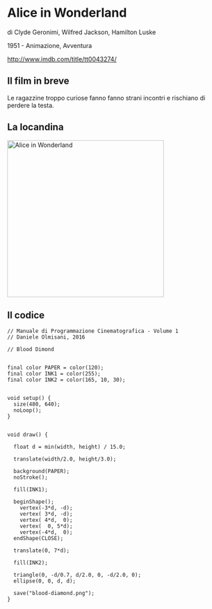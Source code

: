 # Alice in Wonderland

di Clyde Geronimi, Wilfred Jackson, Hamilton Luske

1951 - Animazione, Avventura

http://www.imdb.com/title/tt0043274/

## Il film in breve
Le ragazzine troppo curiose fanno fanno strani incontri e rischiano di perdere la testa.

## La locandina
<img src="alice-in-wonderland.png"  width="360px" title="Alice in Wonderland">


## Il codice
```processing
// Manuale di Programmazione Cinematografica - Volume 1
// Daniele Olmisani, 2016

// Blood Dimond


final color PAPER = color(120);
final color INK1 = color(255);
final color INK2 = color(165, 10, 30);


void setup() {
  size(480, 640);
  noLoop();
}


void draw() {
  
  float d = min(width, height) / 15.0;
  
  translate(width/2.0, height/3.0);
  
  background(PAPER);
  noStroke();
  
  fill(INK1);

  beginShape();
    vertex(-3*d, -d);
    vertex( 3*d, -d);
    vertex( 4*d,  0);
    vertex(  0, 5*d);
    vertex(-4*d,  0);
  endShape(CLOSE);
  
  translate(0, 7*d);
  
  fill(INK2);
  
  triangle(0, -d/0.7, d/2.0, 0, -d/2.0, 0);
  ellipse(0, 0, d, d);
  
  save("blood-diamond.png");
}
```
